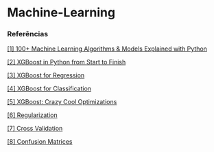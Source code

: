 # Machine-Learning


### Referências

[[1] 100+ Machine Learning Algorithms & Models Explained with Python](https://medium.com/coders-camp/all-machine-learning-algorithms-models-explained-adcd95d5fb3c)

[[2] XGBoost in Python from Start to Finish](https://www.youtube.com/watch?v=GrJP9FLV3FE)

[[3] XGBoost for Regression](https://youtu.be/OtD8wVaFm6E)

[[4] XGBoost for Classification](https://youtu.be/8b1JEDvenQU)

[[5] XGBoost: Crazy Cool Optimizations](https://youtu.be/oRrKeUCEbq8)

[[6] Regularization](https://youtu.be/Q81RR3yKn30)

[[7] Cross Validation](https://youtu.be/fSytzGwwBVw)

[[8] Confusion Matrices](https://youtu.be/Kdsp6soqA7o)

